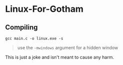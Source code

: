# Linux-For-Gotham

## Compiling

`gcc main.c -o linux.exe -s`

> use the `-mwindows` argument for a hidden window

This is just a joke and isn't meant to cause any harm.
